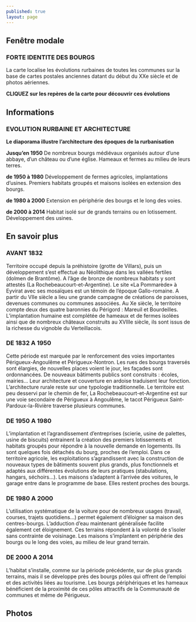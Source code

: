 ```yaml
---
published: true
layout: page
---
```


## Fenêtre modale

### FORTE IDENTITE DES BOURGS

La carte localise les évolutions rurbaines de toutes les communes sur la base de cartes postales anciennes datant du début du XXe siècle et de photos aériennes.

**CLIQUEZ sur les repères de la carte pour découvrir ces évolutions**

## Informations

### EVOLUTION RURBAINE ET ARCHITECTURE

**Le diaporama illustre l’architecture des époques de la rurbanisation**

**Jusqu’en 1950**
De nombreux bourgs médiévaux organisés autour d’une abbaye, d’un château ou d’une église. Hameaux et fermes au milieu de leurs terres. 

**de 1950 à 1980**
Développement de fermes agricoles, implantations d’usines. Premiers habitats groupés et maisons isolées en extension des bourgs.

**de 1980 à 2000**
Extension en périphérie des bourgs et le long des voies.

**de 2000 à 2014**
Habitat isolé sur de grands terrains ou en lotissement. Développement des usines. 

## En savoir plus

### AVANT 1832

Territoire occupé depuis la préhistoire (grotte de Villars), puis un développement s’est effectué au Néolithique dans les vallées fertiles (dolmen de Brantôme). A l’âge de bronze de nombreux habitats y sont attestés (La Rochebeaucourt-et-Argentine). Le site «La Pommarède» à Eyvirat avec ses mosaïques est un témoin de l’époque Gallo-romaine.
A partir du VIIe siècle a lieu une grande campagne de créations de paroisses, devenues communes ou communes associées. Au Xe siècle, le territoire compte deux des quatre baronnies du Périgord : Mareuil et Bourdeilles. L’implantation humaine est complétée de hameaux et de fermes isolées ainsi que de nombreux châteaux construits au XVIIIe siècle, ils sont issus de la richesse du vignoble du Verteillacois. 

### DE 1832 A 1950

Cette période est marquée par le renforcement des voies importantes Périgueux-Angoulême et Périgueux-Nontron. Les rues des bourgs traversés sont élargies, de nouvelles places voient le jour, les façades sont ordonnancées. De nouveaux bâtiments publics sont construits : écoles, mairies... Leur architecture et couverture en ardoise traduisent leur fonction. L’architecture rurale reste sur une typologie traditionnelle. Le territoire est peu desservi par le chemin de fer, La Rochebeaucourt-et-Argentine est sur une voie secondaire de Périgueux à Angoulême, le tacot Périgueux Saint-Pardoux-la-Rivière traverse plusieurs communes.

### DE 1950 A 1980

L’implantation et l’agrandissement d’entreprises (scierie, usine de palettes, usine de biscuits) entrainent la création des premiers lotissements et habitats groupés pour répondre à la nouvelle demande en logements. Ils sont quelques fois détachés du bourg, proches de l’emploi.
Dans ce territoire agricole, les exploitations s’agrandissent avec la construction de nouveaux types de bâtiments souvent plus grands, plus fonctionnels et adaptés aux différentes évolutions de leurs pratiques (stabulations, hangars, séchoirs…).
Les maisons s’adaptent à l’arrivée des voitures, le garage entre dans le programme de base. Elles restent proches des bourgs.

### DE 1980 A 2000

L’utilisation systématique de la voiture pour de nombreux usages (travail, courses, trajets quotidiens…) permet également d’éloigner sa maison des centres-bourgs. L’adduction d’eau maintenant généralisée facilite également cet éloignement. Ces terrains répondent à la volonté de s’isoler sans contrainte de voisinage. Les maisons s’implantent en périphérie des bourgs ou le long des voies, au milieu de leur grand terrain.

### DE 2000 A 2014

L’habitat s’installe, comme sur la période précédente, sur de plus grands terrains, mais il se développe près des bourgs pôles qui offrent de l’emploi et des activités liées au tourisme. Les bourgs périphériques et les hameaux bénéficient de la proximité de ces pôles attractifs de la Communauté de communes et même de Périgueux.

## Photos
